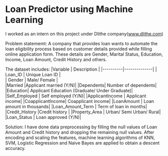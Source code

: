# Loan Predictor using Machine Learning
I worked as an intern on this project under Dlithe company(www.dlithe.com) 

Problem statememt: A company that provides loan wants to automate the loan eligibility process based on customer details provided while filling online application form. These details are Gender, Marital Status, Education, Income, Loan Amount, Credit History and others.

The dataset includes:
|Variable |	Description |
|----------|--------------|
|	Loan_ID |	Unique Loan ID |	
|	Gender	| Male/ Female |	
|Married	|Applicant married (Y/N)|
|Dependents|	Number of dependents|
|Education|	Applicant Education (Graduate/ Under Graduate)|
|Self_Employed |	Self employed (Y/N)|
|ApplicantIncome |	Applicant income|
|CoapplicantIncome|	Coapplicant income|
|LoanAmount |	Loan amount in thousands|
|Loan_Amount_Term |	Term of loan in months|
|Credit_History	|Credit history |
|Property_Area |	Urban/ Semi Urban/ Rural|
|Loan_Status |	Loan approved (Y/N)|

Solution: I have done data preprocessing by filling the null values of Loan Amount and Credit history and dropping the remaining null values. After encoding and scaling the features, machine learning algorithms of KNN, SVM, Logistic Regression and Naive Bayes are applied to obtain a descent accuracy.
